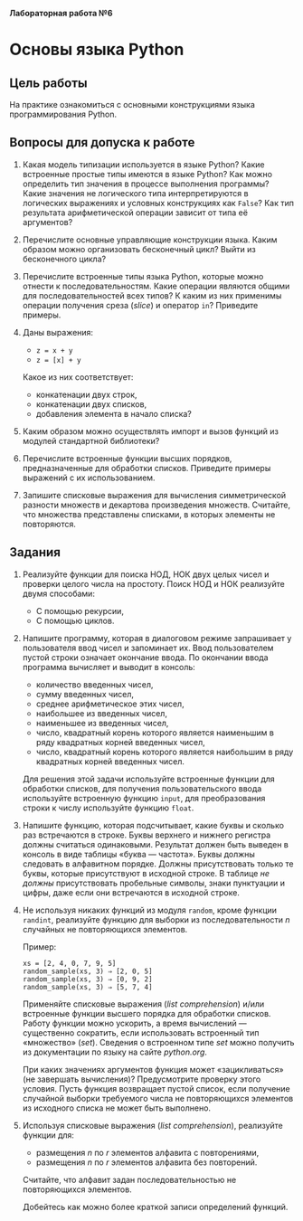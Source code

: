 **Лабораторная работа №6**

# Основы языка Python

## Цель работы

На практике ознакомиться с основными конструкциями языка программирования Python.

## Вопросы для допуска к работе

1.  Какая модель типизации используется в языке Python? Какие встроенные простые типы имеются в языке Python? Как можно определить тип значения в процессе выполнения программы? Какие значения не логического типа интерпретируются в логических выражениях и условных конструкциях как `False`? Как тип результата арифметической операции зависит от типа её аргументов?

2.  Перечислите основные управляющие конструкции языка. Каким образом можно организовать бесконечный цикл? Выйти из бесконечного цикла?

3.  Перечислите встроенные типы языка Python, которые можно отнести к последовательностям. Какие операции являются общими для последовательностей всех типов? К каким из них применимы операции получения среза (*slice*) и оператор `in`? Приведите примеры.

4.  Даны выражения:

    + `z = x + y`
    + `z = [x] + y`
    
    Какое из них соответствует:
    
    +   конкатенации двух строк,
    +   конкатенации двух списков,
    +   добавления элемента в начало списка?

6.  Каким образом можно осуществлять импорт и вызов функций из модулей стандартной библиотеки? 

7.  Перечислите встроенные функции высших порядков, предназначенные для обработки списков. Приведите примеры выражений с их использованием.

8.  Запишите списковые выражения для вычисления симметрической разности множеств и декартова произведения множеств. Считайте, что множества представлены списками, в которых элементы не повторяются.

## Задания

1.  Реализуйте функции для поиска НОД, НОК двух целых чисел и проверки целого числа на простоту. Поиск НОД и НОК реализуйте двумя способами:

    +   С помощью рекурсии,
    +   С помощью циклов.
    
2.  Напишите программу, которая в диалоговом режиме запрашивает у пользователя ввод чисел и запоминает их. Ввод пользователем пустой строки означает окончание ввода. По окончании ввода программа вычисляет и выводит в консоль:

    +   количество введенных чисел,
    +   сумму введенных чисел,
    +   среднее арифметическое этих чисел,
    +   наибольшее из введенных чисел,
    +   наименьшее из введенных чисел,
    +   число, квадратный корень которого является наименьшим в ряду квадратных корней введенных чисел,
    +   число, квадратный корень которого является наибольшим в ряду квадратных корней введенных чисел.
    
    Для решения этой задачи используйте встроенные функции для обработки списков, для получения пользовательского ввода используйте встроенную функцию `input`, для преобразования строки к числу используйте функцию `float`.

3.  Напишите функцию, которая подсчитывает, какие буквы и сколько раз встречаются в строке. Буквы верхнего и нижнего регистра должны считаться одинаковыми. Результат должен быть выведен в консоль в виде таблицы «буква — частота». Буквы должны следовать в алфавитном порядке. Должны присутствовать только те буквы, которые присутствуют в исходной строке. В таблице *не должны* присутствовать пробельные символы, знаки пунктуации и цифры, даже если они встречаются в исходной строке.

0.  Не используя никаких функций из модуля `random`, кроме функции `randint`, реализуйте функцию для выборки из последовательности $n$ случайных не повторяющихся элементов.

    Пример:
    
    ```nohighlight
    xs = [2, 4, 0, 7, 9, 5]
    random_sample(xs, 3) ⇒ [2, 0, 5]
    random_sample(xs, 3) ⇒ [0, 9, 2]
    random_sample(xs, 3) ⇒ [5, 7, 4]
    ```
    
    Применяйте списковые выражения (*list comprehension*) и/или встроенные функции высшего порядка для обработки списков. Работу функции можно ускорить, а время вычислений — существенно сократить, если использовать встроенный тип «множество» (*set*). Сведения о встроенном типе *set* можно получить из документации по языку на сайте *python.org*.
    
    При каких значениях аргументов функция может «зацикливаться» (не завершать вычисления)? Предусмотрите проверку этого условия. Пусть функция возвращает пустой список, если получение случайной выборки требуемого числа не повторяющихся элементов из исходного списка не может быть выполнено.

5.  Используя списковые выражения (*list comprehension*), реализуйте функции для: 

    +   размещения $n$ по $r$ элементов алфавита с повторениями, 
    +   размещения $n$ по $r$ элементов алфавита без повторений.
    
    Считайте, что алфавит задан последовательностью не повторяющихся элементов. 
    
    Добейтесь как можно более краткой записи определений функций.


